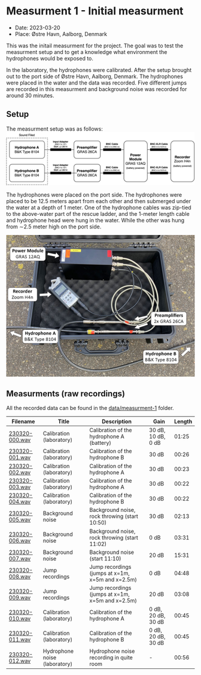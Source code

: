 # Measurment 1 - Initial measurment

- Date: 2023-03-20
- Place: Østre Havn, Aalborg, Denmark

This was the initail measurment for the project. The goal was to test the measurment setup and to get a knowledge what environment the hydrophones would be exposed to.

In the laboratory, the hydrophones were calibrated. After the setup brought out to the port side of Østre Havn, Aalborg, Denmark. The hydrophones were placed in the water and the data was recorded. Five different jumps are recorded in this measurment and background noise was recorded for around 30 minutes.

## Setup

The measurment setup was as follows:
![Measurment setup](../../docs/imgs/blockdiagram_measurement_setup.png)

The hydrophones were placed on the port side. The hydrophones were placed to be 12.5 meters apart from each other and then submerged under the water at a depth of 1 meter. One of the hydrophone cables was zip-tied to the above-water part of the rescue ladder, and the 1-meter length cable and hydrophone head were hung in the water. While the other was hung from ∼2.5 meter high on the port side.

![Protectice case](../../docs/imgs/measurement_setup_in_protective_cage.jpg)

## Measurments (raw recordings)

All the recorded data can be found in the [data/measurment-1](.) folder.

| Filename | Title | Description | Gain | Length |
|----------|-------|-------------|------|--------|
| [230320-000.wav](230320-000.wav) | Calibration (laboratory) | Calibration of the hydrophone A (battery) | 30 dB, 10 dB, 0 dB | 01:25 |
| [230320-001.wav](230320-001.wav) | Calibration (laboratory) | Calibration of the hydrophone B | 30 dB | 00:26 |
| [230320-002.wav](230320-002.wav) | Calibration (laboratory) | Calibration of the hydrophone A | 30 dB | 00:23 |
| [230320-003.wav](230320-003.wav) | Calibration (laboratory) | Calibration of the hydrophone A | 30 dB | 00:22 |
| [230320-004.wav](230320-004.wav) | Calibration (laboratory) | Calibration of the hydrophone B | 30 dB | 00:22 |
| [230320-005.wav](230320-005.wav) | Background noise | Background noise, rock throwing (start 10:50) | 30 dB | 02:13 |
| [230320-006.wav](230320-006.wav) | Background noise | Background noise, rock throwing (start 11:02) | 0 dB | 03:31 |
| [230320-007.wav](230320-007.wav) | Background noise | Background noise (start 11:10)  | 20 dB | 15:31 |
| [230320-008.wav](230320-008.wav) | Jump recordings | Jump recordings (jumps at x=1m, x=5m and x=2.5m) | 0 dB | 04:48  |
| [230320-009.wav](230320-009.wav) | Jump recordings | Jump recordings (jumps at x=1m, x=5m and x=2.5m) | 20 dB | 03:08 |
| [230320-010.wav](230320-010.wav) | Calibration (laboratory)| Calibration of the hydrophone A | 0 dB, 20 dB, 30 dB | 00:45 |
| [230320-011.wav](230320-011.wav) | Calibration (laboratory)| Calibration of the hydrophone B | 0 dB, 20 dB, 30 dB | 00:45 |
| [230320-012.wav](230320-012.wav) | Hydrophone noise (laboratory)| Hydrophone noise recording in quite room | - | 00:56 |
